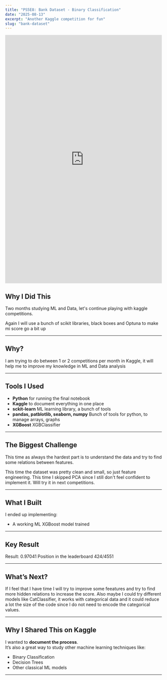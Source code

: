 ```yaml
---
title: "PS5E8: Bank Dataset - Binary Classification"
date: "2025-08-13"
excerpt: "Another Kaggle competition for fun"
slug: "bank-dataset"
---
```


<iframe src="https://www.kaggle.com/embed/jpvargas/ps5e8-bank-dataset-binary-classification?kernelSessionId=255768393" height="800" style="margin: 0 auto; width: 100%; max-width: 950px;" frameborder="0" scrolling="auto" title="PS5E8: Bank Dataset - Binary Classification"></iframe>

## Why I Did This

Two months studying ML and Data, let's continue playing with kaggle competitions.

Again I will use a bunch of scikit libraries, black boxes and Optuna to make mi score go a bit up

---

## Why?

I am trying to do between 1 or 2 competitions per month in Kaggle, it will help me to improve my knowledge in ML and Data analysis

---

## Tools I Used

- **Python** for running the final notebook
- **Kaggle** to document everything in one place
- **sckit-learn** ML learning library, a bunch of tools
- **pandas, patblotlib, seaborn, numpy** Bunch of tools for python, to manage arrays, graphs
- **XGBoost**  XGBClassifier

---

## The Biggest Challenge

This time as always the hardest part is to understand the data and try to find some relations between features.

This time the dataset was pretty clean and small, so just feature engineering. This time I skipped PCA since I still don't feel confident to implement it. Will try it in next competitions.

---

## What I Built

I ended up implementing:

- A working ML XGBoost model trained

---

## Key Result

Result: 0.97041
Position in the leaderboard 424/4551 

---

## What’s Next?

If I feel that I have time I will try to improve some feeatures and try to find more hidden relations to increase the score. Also maybe I could try different models like CatClassifier, it works with categorical data and it could reduce a lot the size of the code since I do not need to encode the categorical values.

---

## Why I Shared This on Kaggle

I wanted to **document the process**.  
It’s also a great way to study other machine learning techniques like:

- Binary Classification  
- Decision Trees  
- Other classical ML models

---

